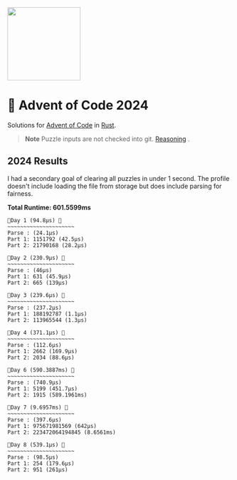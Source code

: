 <img src="./.assets/christmas_ferris.png" width="164">

# 🎄 Advent of Code 2024

Solutions for [Advent of Code](https://adventofcode.com/) in [Rust](https://www.rust-lang.org/).

> **Note**
> Puzzle inputs are not checked into
> git. [Reasoning](https://old.reddit.com/r/adventofcode/comments/k99rod/sharing_input_data_were_we_requested_not_to/gf2ukkf/?context=3)
> .

## 2024 Results

I had a secondary goal of clearing all puzzles in under 1 second. The profile doesn't include loading the file from 
storage but does include parsing for fairness.

**Total Runtime: 601.5599ms**
```
🎄Day 1 (94.8µs) 🎄
~~~~~~~~~~~~~~~~~~~~~
Parse : (24.1µs)
Part 1: 1151792 (42.5µs)
Part 2: 21790168 (28.2µs)

🎄Day 2 (230.9µs) 🎄
~~~~~~~~~~~~~~~~~~~~~
Parse : (46µs)
Part 1: 631 (45.9µs)
Part 2: 665 (139µs)

🎄Day 3 (239.6µs) 🎄
~~~~~~~~~~~~~~~~~~~~~
Parse : (237.2µs)
Part 1: 188192787 (1.1µs)
Part 2: 113965544 (1.3µs)

🎄Day 4 (371.1µs) 🎄
~~~~~~~~~~~~~~~~~~~~~
Parse : (112.6µs)
Part 1: 2662 (169.9µs)
Part 2: 2034 (88.6µs)

🎄Day 6 (590.3887ms) 🎄
~~~~~~~~~~~~~~~~~~~~~
Parse : (740.9µs)
Part 1: 5199 (451.7µs)
Part 2: 1915 (589.1961ms)

🎄Day 7 (9.6957ms) 🎄
~~~~~~~~~~~~~~~~~~~~~
Parse : (397.6µs)
Part 1: 975671981569 (642µs)
Part 2: 223472064194845 (8.6561ms)

🎄Day 8 (539.1µs) 🎄
~~~~~~~~~~~~~~~~~~~~~
Parse : (98.5µs)
Part 1: 254 (179.6µs)
Part 2: 951 (261µs)
```
